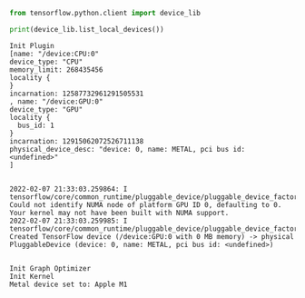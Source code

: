 ```python
from tensorflow.python.client import device_lib

print(device_lib.list_local_devices())
```

    Init Plugin
    [name: "/device:CPU:0"
    device_type: "CPU"
    memory_limit: 268435456
    locality {
    }
    incarnation: 12587732961291505531
    , name: "/device:GPU:0"
    device_type: "GPU"
    locality {
      bus_id: 1
    }
    incarnation: 12915062072526711138
    physical_device_desc: "device: 0, name: METAL, pci bus id: <undefined>"
    ]


    2022-02-07 21:33:03.259864: I tensorflow/core/common_runtime/pluggable_device/pluggable_device_factory.cc:305] Could not identify NUMA node of platform GPU ID 0, defaulting to 0. Your kernel may not have been built with NUMA support.
    2022-02-07 21:33:03.259985: I tensorflow/core/common_runtime/pluggable_device/pluggable_device_factory.cc:271] Created TensorFlow device (/device:GPU:0 with 0 MB memory) -> physical PluggableDevice (device: 0, name: METAL, pci bus id: <undefined>)


    Init Graph Optimizer
    Init Kernel
    Metal device set to: Apple M1



```python

```
